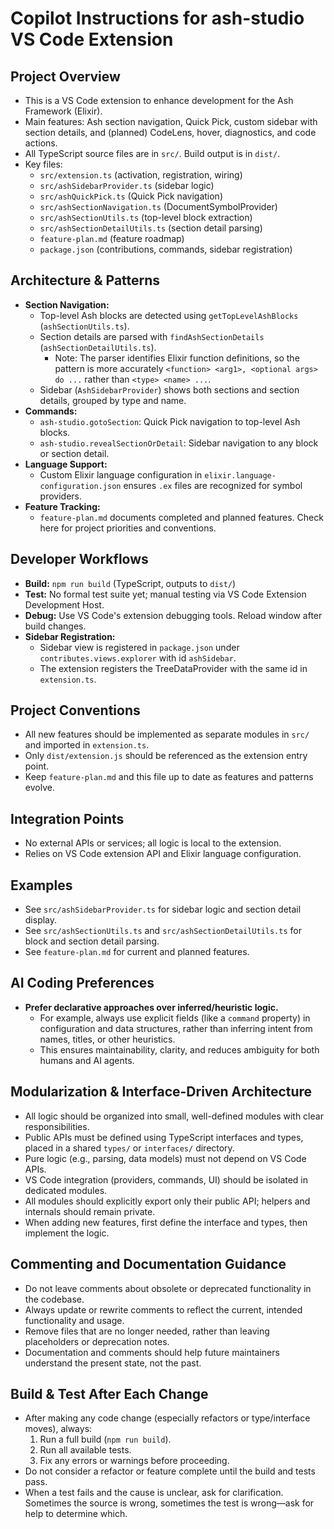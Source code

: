 # Copilot Instructions for ash-studio VS Code Extension

## Project Overview

- This is a VS Code extension to enhance development for the Ash Framework (Elixir).
- Main features: Ash section navigation, Quick Pick, custom sidebar with section details, and
  (planned) CodeLens, hover, diagnostics, and code actions.
- All TypeScript source files are in `src/`. Build output is in `dist/`.
- Key files:
  - `src/extension.ts` (activation, registration, wiring)
  - `src/ashSidebarProvider.ts` (sidebar logic)
  - `src/ashQuickPick.ts` (Quick Pick navigation)
  - `src/ashSectionNavigation.ts` (DocumentSymbolProvider)
  - `src/ashSectionUtils.ts` (top-level block extraction)
  - `src/ashSectionDetailUtils.ts` (section detail parsing)
  - `feature-plan.md` (feature roadmap)
  - `package.json` (contributions, commands, sidebar registration)

## Architecture & Patterns

- **Section Navigation:**
  - Top-level Ash blocks are detected using `getTopLevelAshBlocks` (`ashSectionUtils.ts`).
  - Section details are parsed with `findAshSectionDetails` (`ashSectionDetailUtils.ts`).
    - Note: The parser identifies Elixir function definitions, so the pattern is more accurately
      `<function> <arg1>, <optional args> do ...` rather than `<type> <name> ...`.
  - Sidebar (`AshSidebarProvider`) shows both sections and section details, grouped by type and
    name.
- **Commands:**
  - `ash-studio.gotoSection`: Quick Pick navigation to top-level Ash blocks.
  - `ash-studio.revealSectionOrDetail`: Sidebar navigation to any block or section detail.
- **Language Support:**
  - Custom Elixir language configuration in `elixir.language-configuration.json` ensures `.ex` files
    are recognized for symbol providers.
- **Feature Tracking:**
  - `feature-plan.md` documents completed and planned features. Check here for project priorities
    and conventions.

## Developer Workflows

- **Build:** `npm run build` (TypeScript, outputs to `dist/`)
- **Test:** No formal test suite yet; manual testing via VS Code Extension Development Host.
- **Debug:** Use VS Code's extension debugging tools. Reload window after build changes.
- **Sidebar Registration:**
  - Sidebar view is registered in `package.json` under `contributes.views.explorer` with id
    `ashSidebar`.
  - The extension registers the TreeDataProvider with the same id in `extension.ts`.

## Project Conventions

- All new features should be implemented as separate modules in `src/` and imported in
  `extension.ts`.
- Only `dist/extension.js` should be referenced as the extension entry point.
- Keep `feature-plan.md` and this file up to date as features and patterns evolve.

## Integration Points

- No external APIs or services; all logic is local to the extension.
- Relies on VS Code extension API and Elixir language configuration.

## Examples

- See `src/ashSidebarProvider.ts` for sidebar logic and section detail display.
- See `src/ashSectionUtils.ts` and `src/ashSectionDetailUtils.ts` for block and section detail
  parsing.
- See `feature-plan.md` for current and planned features.

## AI Coding Preferences

- **Prefer declarative approaches over inferred/heuristic logic.**
  - For example, always use explicit fields (like a `command` property) in configuration and data
    structures, rather than inferring intent from names, titles, or other heuristics.
  - This ensures maintainability, clarity, and reduces ambiguity for both humans and AI agents.

## Modularization & Interface-Driven Architecture

- All logic should be organized into small, well-defined modules with clear responsibilities.
- Public APIs must be defined using TypeScript interfaces and types, placed in a shared `types/` or
  `interfaces/` directory.
- Pure logic (e.g., parsing, data models) must not depend on VS Code APIs.
- VS Code integration (providers, commands, UI) should be isolated in dedicated modules.
- All modules should explicitly export only their public API; helpers and internals should remain
  private.
- When adding new features, first define the interface and types, then implement the logic.

## Commenting and Documentation Guidance

- Do not leave comments about obsolete or deprecated functionality in the codebase.
- Always update or rewrite comments to reflect the current, intended functionality and usage.
- Remove files that are no longer needed, rather than leaving placeholders or deprecation notes.
- Documentation and comments should help future maintainers understand the present state, not the
  past.

## Build & Test After Each Change

- After making any code change (especially refactors or type/interface moves), always:
  1. Run a full build (`npm run build`).
  2. Run all available tests.
  3. Fix any errors or warnings before proceeding.
- Do not consider a refactor or feature complete until the build and tests pass.
- When a test fails and the cause is unclear, ask for clarification. Sometimes the source is wrong,
  sometimes the test is wrong—ask for help to determine which.
